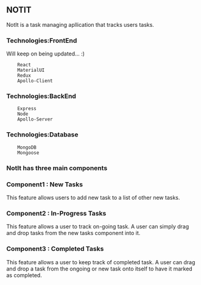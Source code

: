 ## NOTIT

NotIt is a task managing apllication that tracks users tasks. 

### Technologies:FrontEnd
Will keep on being updated... :)

        React
        MaterialUI
        Redux
        Apollo-Client
        
### Technologies:BackEnd

        Express
        Node
        Apollo-Server

### Technologies:Database

        MongoDB
        Mongoose


### NotIt has three main components
### Component1 : New Tasks

This feature allows users to add new task to a list of other new tasks. 

### Component2 : In-Progress Tasks

This feature allows a user to track on-going task. A user can simply drag and drop tasks from the new tasks component into it.

### Component3 : Completed Tasks

This feature allows a user to keep track of completed task. A user can drag and drop a task from the ongoing or new task onto itself to have it marked as completed.
